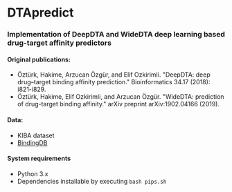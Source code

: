 # DTApredict

### Implementation of DeepDTA and WideDTA deep learning based drug-target affinity predictors


#### Original publications:
 - Öztürk, Hakime, Arzucan Özgür, and Elif Ozkirimli. "DeepDTA: deep drug–target binding affinity prediction." Bioinformatics 34.17 (2018): i821-i829.
 - Öztürk, Hakime, Elif Ozkirimli, and Arzucan Özgür. "WideDTA: prediction of drug-target binding affinity." arXiv preprint arXiv:1902.04166 (2019).
 
 
#### Data:
 - KIBA dataset
 - [BindingDB](https://www.bindingdb.org/bind/index.jsp)

#### System requirements
- Python 3.x
- Dependencies installable by executing `bash pips.sh`
